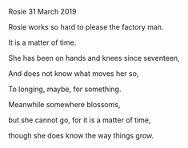 Rosie
31 March 2019

Rosie works
so hard
to please the factory man.

It is a matter of time.

She has been on hands and knees
since seventeen,

And does not know
what moves her so,

To longing, maybe, for something.

Meanwhile
somewhere blossoms,

but she cannot go,
for it is a matter of time,

though she does know
the way things grow.

